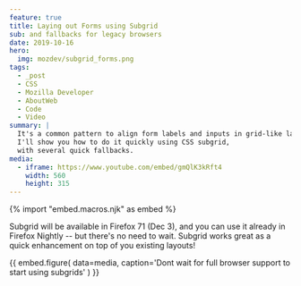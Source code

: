 ```yaml
---
feature: true
title: Laying out Forms using Subgrid
sub: and fallbacks for legacy browsers
date: 2019-10-16
hero:
  img: mozdev/subgrid_forms.png
tags:
  - _post
  - CSS
  - Mozilla Developer
  - AboutWeb
  - Code
  - Video
summary: |
  It's a common pattern to align form labels and inputs in grid-like layout.
  I'll show you how to do it quickly using CSS subgrid,
  with several quick fallbacks.
media:
  - iframe: https://www.youtube.com/embed/gmQlK3kRft4
    width: 560
    height: 315
---
```

{% import "embed.macros.njk" as embed %}

Subgrid will be available in Firefox 71 (Dec 3),
and you can use it already in Firefox Nightly --
but there's no need to wait.
Subgrid works great as a quick enhancement on top of you existing layouts!

{{ embed.figure(
  data=media,
  caption='Dont wait for full browser support to start using subgrids'
) }}
